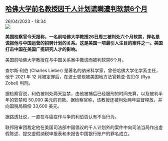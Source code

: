 <!--1682527502000-->
[哈佛大学前名教授因千人计划谎瞒遭判软禁6个月](https://www.rfi.fr/cn/%E4%B8%AD%E5%9B%BD/20230426-%E5%93%88%E4%BD%9B%E5%A4%A7%E5%AD%A6%E5%89%8D%E5%90%8D%E6%95%99%E6%8E%88%E5%9B%A0%E5%8D%83%E4%BA%BA%E8%AE%A1%E5%88%92%E8%B0%8E%E7%9E%92%E9%81%AD%E5%88%A4%E8%BD%AF%E7%A6%816%E4%B8%AA%E6%9C%88)
------

<div>26/04/2023 - 18:34</div><img src="https://s.rfi.fr/media/display/258365aa-e450-11ed-8106-005056bfb2b6/w:1280/p:16x9/2023-04-26T161333Z_407890605_RC2FM0APX63D_RTRMADP_3_USA-CHINA-CRIME-HARVARD.JPG"><p><strong>美国检察官今天报称，一名前哈佛大学教授26日周三被判处六个月软禁，罪名是谎报他与中国运营的招聘计划的关系。这是美国一项最引人注目的案件之一。美国打击中国在美国广揽研究人才的影响。                    </strong></p><div><p>美国前哈佛大学教授在与中国关系案中撒谎而被判软禁6个月。</p><p>查尔斯·利伯 (Charles Lieber) 是著名的纳米科学家，曾任哈佛大学化学系主任，他于 2021 年 12 月被定罪后，在波士顿现被美国地方法官赖亚·佐贝尔 (Rya Zobel) 判刑。</p><p>据检察官说，利伯被判处两天监禁，由他被捕后已经服刑的时间充算，以及被判半年的软禁和 50,000 美元的罚款。据检察官称，该教授还被判处两年监督释放，并向国税局赔偿 33,600 美元。</p><p>据路透社说，一直在与癌症作斗争的利伯否认有不当行为。</p><p>联邦陪审团裁定他在美国司法部中国倡议的千人计划外的案件中向司法当局作出虚假陈述、提交虚假纳税申报表和未报告中国银行账户的罪名成立。</p><div data-selfpromo-newsletter></div><div data-selfpromo-app></div></div>
